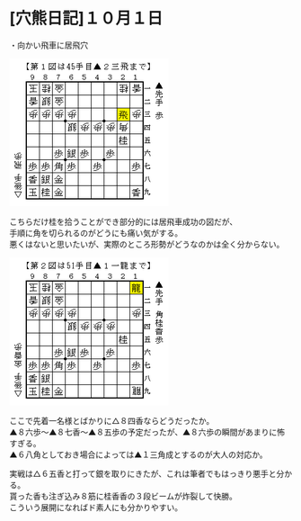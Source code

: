 # [穴熊日記]１０月１日  

・向かい飛車に居飛穴  

![](images/20131002025913.png)  

こちらだけ桂を拾うことができ部分的には居飛車成功の図だが、  
手順に角を切られるのがどうにも痛い気がする。  
悪くはないと思いたいが、実際のところ形勢がどうなのかは全く分からない。  

![](images/20131002025958.png)  

ここで先着一名様とばかりに△８四香ならどうだったか。  
▲８六歩～▲８七香～▲８五歩の予定だったが、▲８六歩の瞬間があまりに怖すぎる。  
▲６八角としておき場合によっては▲１三角成とするのが大人の対応か。  

実戦は△６五香と打って銀を取りにきたが、これは筆者でもはっきり悪手と分かる。  
貰った香も注ぎ込み８筋に桂香香の３段ビームが炸裂して快勝。  
こういう展開になればド素人にも分かりやすい。  
